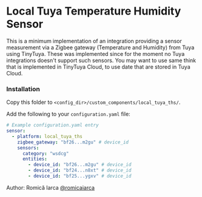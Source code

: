 # Local Tuya Temperature Humidity Sensor

This is a minimum implementation of an integration providing a sensor measurement via a Zigbee gateway (Temperature and Humidity) from Tuya using TinyTuya.
These was implemented since for the moment no Tuya integrations doesn't support such sensors.
You may want to use same think that is implemented in TinyTuya Cloud, to use date that are stored in Tuya Cloud.

### Installation

Copy this folder to `<config_dir>/custom_components/local_tuya_ths/`.

Add the following to your `configuration.yaml` file:

```yaml
# Example configuration.yaml entry
sensor:
  - platform: local_tuya_ths
    zigbee_gateway: "bf26...m2gu" # device_id
    sensors:
      category: "wsdcg"
      entities:
        - device_id: "bf26...m2gu" # device_id
        - device_id: "bf24...n8xt" # device_id
        - device_id: "bf25...ygxv" # device_id
```
Author: Romică Iarca [@romicaiarca](https://github.com/romicaiarca)
